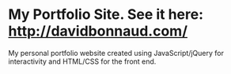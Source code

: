 # My Portfolio Site. See it here: http://davidbonnaud.com/

My personal portfolio website created using JavaScript/jQuery for interactivity and HTML/CSS for the front end. 
